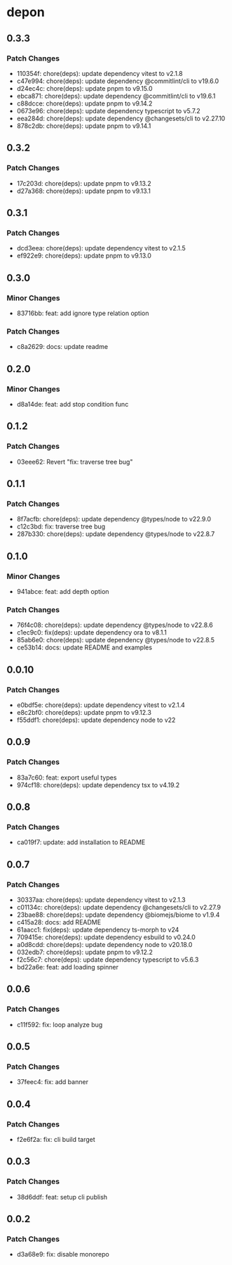 # depon

## 0.3.3

### Patch Changes

- 110354f: chore(deps): update dependency vitest to v2.1.8
- c47e994: chore(deps): update dependency @commitlint/cli to v19.6.0
- d24ec4c: chore(deps): update pnpm to v9.15.0
- ebca871: chore(deps): update dependency @commitlint/cli to v19.6.1
- c88dcce: chore(deps): update pnpm to v9.14.2
- 0673e96: chore(deps): update dependency typescript to v5.7.2
- eea284d: chore(deps): update dependency @changesets/cli to v2.27.10
- 878c2db: chore(deps): update pnpm to v9.14.1

## 0.3.2

### Patch Changes

- 17c203d: chore(deps): update pnpm to v9.13.2
- d27a368: chore(deps): update pnpm to v9.13.1

## 0.3.1

### Patch Changes

- dcd3eea: chore(deps): update dependency vitest to v2.1.5
- ef922e9: chore(deps): update pnpm to v9.13.0

## 0.3.0

### Minor Changes

- 83716bb: feat: add ignore type relation option

### Patch Changes

- c8a2629: docs: update readme

## 0.2.0

### Minor Changes

- d8a14de: feat: add stop condition func

## 0.1.2

### Patch Changes

- 03eee62: Revert "fix: traverse tree bug"

## 0.1.1

### Patch Changes

- 8f7acfb: chore(deps): update dependency @types/node to v22.9.0
- c12c3bd: fix: traverse tree bug
- 287b330: chore(deps): update dependency @types/node to v22.8.7

## 0.1.0

### Minor Changes

- 941abce: feat: add depth option

### Patch Changes

- 76f4c08: chore(deps): update dependency @types/node to v22.8.6
- c1ec9c0: fix(deps): update dependency ora to v8.1.1
- 85ab6e0: chore(deps): update dependency @types/node to v22.8.5
- ce53b14: docs: update README and examples

## 0.0.10

### Patch Changes

- e0bdf5e: chore(deps): update dependency vitest to v2.1.4
- e8c2bf0: chore(deps): update pnpm to v9.12.3
- f55ddf1: chore(deps): update dependency node to v22

## 0.0.9

### Patch Changes

- 83a7c60: feat: export useful types
- 974cf18: chore(deps): update dependency tsx to v4.19.2

## 0.0.8

### Patch Changes

- ca019f7: update: add installation to README

## 0.0.7

### Patch Changes

- 30337aa: chore(deps): update dependency vitest to v2.1.3
- c01134c: chore(deps): update dependency @changesets/cli to v2.27.9
- 23bae88: chore(deps): update dependency @biomejs/biome to v1.9.4
- c415a28: docs: add README
- 61aacc1: fix(deps): update dependency ts-morph to v24
- 709415e: chore(deps): update dependency esbuild to v0.24.0
- a0d8cdd: chore(deps): update dependency node to v20.18.0
- 032edb7: chore(deps): update pnpm to v9.12.2
- f2c56c7: chore(deps): update dependency typescript to v5.6.3
- bd22a6e: feat: add loading spinner

## 0.0.6

### Patch Changes

- c11f592: fix: loop analyze bug

## 0.0.5

### Patch Changes

- 37feec4: fix: add banner

## 0.0.4

### Patch Changes

- f2e6f2a: fix: cli build target

## 0.0.3

### Patch Changes

- 38d6ddf: feat: setup cli publish

## 0.0.2

### Patch Changes

- d3a68e9: fix: disable monorepo
